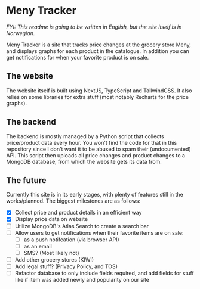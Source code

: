 # Meny Tracker

*FYI: This readme is going to be written in English, but the site itself is in Norwegian.*

Meny Tracker is a site that tracks price changes at the grocery store Meny, and displays graphs for each product in the catalogue. In addition you can get notifications for when your favorite product is on sale.

## The website

The website itself is built using NextJS, TypeScript and TailwindCSS. It also relies on some libraries for extra stuff (most notably Recharts for the price graphs).

## The backend

The backend is mostly managed by a Python script that collects price/product data every hour. You won't find the code for that in this repository since I don't want it to be abused to spam their (undocumented) API. This script then uploads all price changes and product changes to a MongoDB database, from which the website gets its data from.

## The future

Currently this site is in its early stages, with plenty of features still in the works/planned. The biggest milestones are as follows:

- [x] Collect price and product details in an efficient way
- [x] Display price data on website
- [ ] Utilize MongoDB's Atlas Search to create a search bar
- [ ] Allow users to get notifications when their favorite items are on sale:
  - [ ] as a push notifcation (via browser API)
  - [ ] as an email
  - [ ] SMS? (Most likely not)
- [ ] Add other grocery stores (KIWI)
- [ ] Add legal stuff? (Privacy Policy, and TOS)
- [ ] Refactor database to only include fields required, and add fields for stuff like if item was added newly and popularity on our site
